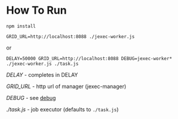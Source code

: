 # How To Run

```
npm install

GRID_URL=http://localhost:8088 ./jexec-worker.js
```

or

```
DELAY=50000 GRID_URL=http://localhost:8088 DEBUG=jexec-worker* ./jexec-worker.js ./task.js
```

*DELAY* - completes in DELAY

*GRID_URL* - http url of manager (jexec-manager)

*DEBUG* - see [debug](https://www.npmjs.com/package/debug)

*./task.js* - job executor (defaults to `./task.js`)